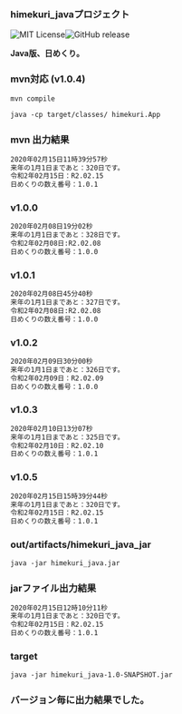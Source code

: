 ### himekuri_javaプロジェクト

![MIT License](http://img.shields.io/badge/license-MIT-blue.svg?style=flat)![GitHub release](https://img.shields.io/github/release/takkii/himekuri_java.svg?style=flat)

**Java版、日めくり。**

### mvn対応 (v1.0.4)

```markdown
mvn compile

java -cp target/classes/ himekuri.App
```

### mvn 出力結果

```markdown
2020年02月15日11時39分57秒
来年の1月1日まであと：320日です。
令和2年02月15日：R2.02.15
日めくりの数え番号：1.0.1
```

### v1.0.0

```markdown
2020年02月08日19分02秒
来年の1月1日まであと：328日です。
令和2年02月08日:R2.02.08
日めくりの数え番号：1.0.0
```

### v1.0.1

```markdown
2020年02月08日45分40秒
来年の1月1日まであと：327日です。
令和2年02月08日:R2.02.08
日めくりの数え番号：1.0.0
```

### v1.0.2

```markdown
2020年02月09日30分00秒
来年の1月1日まであと：326日です。
令和2年02月09日：R2.02.09
日めくりの数え番号：1.0.0
```

### v1.0.3

```markdown
2020年02月10日13分07秒
来年の1月1日まであと：325日です。
令和2年02月10日：R2.02.10
日めくりの数え番号：1.0.1
```

### v1.0.5

```markdown
2020年02月15日15時39分44秒
来年の1月1日まであと：320日です。
令和2年02月15日：R2.02.15
日めくりの数え番号：1.0.1
```

### out/artifacts/himekuri_java_jar

```markdown
java -jar himekuri_java.jar
```

### jarファイル出力結果

```markdown
2020年02月15日12時10分11秒
来年の1月1日まであと：320日です。
令和2年02月15日：R2.02.15
日めくりの数え番号：1.0.1
```

### target

```markdown
java -jar himekuri_java-1.0-SNAPSHOT.jar
```

### バージョン毎に出力結果でした。